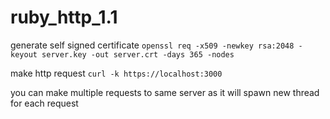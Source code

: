 # ruby_http_1.1

generate self signed certificate
`openssl req -x509 -newkey rsa:2048 -keyout server.key -out server.crt -days 365 -nodes`

make http request 
`curl -k https://localhost:3000`

you can make multiple requests to same server as it will spawn new thread for each request 

